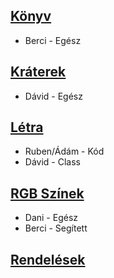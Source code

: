 ## [Könyv](https://github.com/Zufhi/Tanulo-csoport-DDRAB/tree/K%C3%B6nyv)
+ Berci - Egész

## [Kráterek](https://github.com/Zufhi/Tanulo-csoport-DDRAB/tree/Kr%C3%A1terek)
+ Dávid - Egész

## [Létra](https://github.com/Zufhi/Tanulo-csoport-DDRAB/tree/L%C3%A9tra)
+ Ruben/Ádám - Kód
+ Dávid - Class

## [RGB Színek](https://github.com/Zufhi/Tanulo-csoport-DDRAB/tree/RGB-szinek)
+ Dani - Egész
+ Berci - Segített

## [Rendelések](https://github.com/Zufhi/Tanulo-csoport-DDRAB/tree/Rendel%C3%A9sek)
